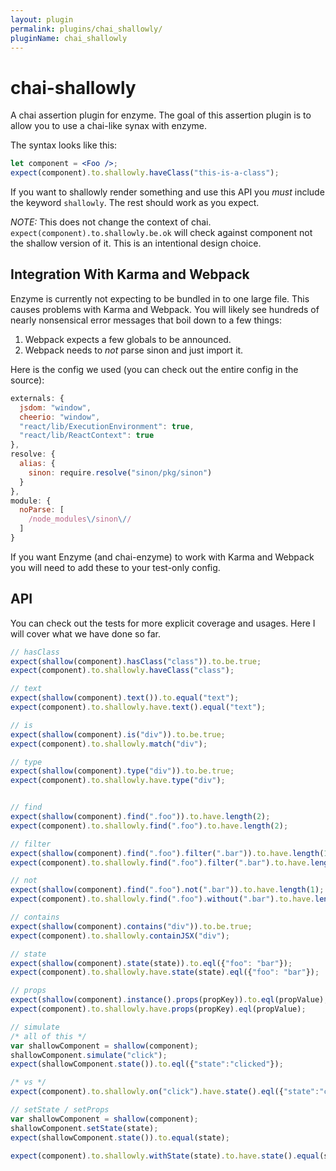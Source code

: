```yaml
---
layout: plugin
permalink: plugins/chai_shallowly/
pluginName: chai_shallowly
---
```


chai-shallowly
==============

A chai assertion plugin for enzyme.
The goal of this assertion plugin is to allow you to use a chai-like
synax with enzyme.

The syntax looks like this:
```jsx
let component = <Foo />;
expect(component).to.shallowly.haveClass("this-is-a-class");
```
If you want to shallowly render something and use this API you
_must_ include the keyword `shallowly`. The rest should work as
you expect.

*NOTE:* This does not change the context of chai.
`expect(component).to.shallowly.be.ok` will check against component
not the shallow version of it. This is an intentional design choice.

## Integration With Karma and Webpack

Enzyme is currently not expecting to be bundled in to one large file.
This causes problems with Karma and Webpack. You will likely see hundreds
of nearly nonsensical error messages that boil down to a few things:

1. Webpack expects a few globals to be announced.
2. Webpack needs to _not_ parse sinon and just import it.

Here is the config we used (you can check out the entire config in the source):

```js
externals: {
  jsdom: "window",
  cheerio: "window",
  "react/lib/ExecutionEnvironment": true,
  "react/lib/ReactContext": true
},
resolve: {
  alias: {
    sinon: require.resolve("sinon/pkg/sinon")
  }
},
module: {
  noParse: [
    /node_modules\/sinon\//
  ]
}
```

If you want Enzyme (and chai-enzyme) to work with Karma and Webpack you will
need to add these to your test-only config.

## API

You can check out the tests for more explicit coverage and usages.
Here I will cover what we have done so far.
```jsx
// hasClass
expect(shallow(component).hasClass("class")).to.be.true;
expect(component).to.shallowly.haveClass("class");

// text
expect(shallow(component).text()).to.equal("text");
expect(component).to.shallowly.have.text().equal("text");

// is
expect(shallow(component).is("div")).to.be.true;
expect(component).to.shallowly.match("div");

// type
expect(shallow(component).type("div")).to.be.true;
expect(component).to.shallowly.have.type("div");


// find
expect(shallow(component).find(".foo")).to.have.length(2);
expect(component).to.shallowly.find(".foo").to.have.length(2);

// filter
expect(shallow(component).find(".foo").filter(".bar")).to.have.length(1);
expect(component).to.shallowly.find(".foo").filter(".bar").to.have.length(1);

// not
expect(shallow(component).find(".foo").not(".bar")).to.have.length(1);
expect(component).to.shallowly.find(".foo").without(".bar").to.have.length(1);

// contains
expect(shallow(component).contains("div")).to.be.true;
expect(component).to.shallowly.containJSX("div");

// state
expect(shallow(component).state(state)).to.eql({"foo": "bar"});
expect(component).to.shallowly.have.state(state).eql({"foo": "bar"});

// props
expect(shallow(component).instance().props(propKey)).to.eql(propValue);
expect(component).to.shallowly.have.props(propKey).eql(propValue);

// simulate
/* all of this */
var shallowComponent = shallow(component);
shallowComponent.simulate("click");
expect(shallowComponent.state()).to.eql({"state":"clicked"});

/* vs */
expect(component).to.shallowly.on("click").have.state().eql({"state":"clicked"});

// setState / setProps
var shallowComponent = shallow(component);
shallowComponent.setState(state);
expect(shallowComponent.state()).to.equal(state);

expect(component).to.shallowly.withState(state).to.have.state().equal(state);
```
